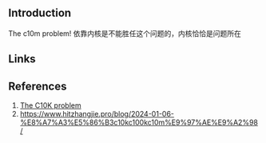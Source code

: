 ## Introduction


The c10m problem! 依靠内核是不能胜任这个问题的，内核恰恰是问题所在


## Links



## References

1. [The C10K problem](http://www.kegel.com/c10k.html)
2. https://www.hitzhangjie.pro/blog/2024-01-06-%E8%A7%A3%E5%86%B3c10kc100kc10m%E9%97%AE%E9%A2%98/